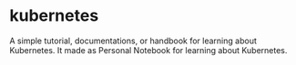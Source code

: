 # kubernetes
A simple tutorial, documentations, or handbook for learning about Kubernetes. It made as Personal Notebook for learning about Kubernetes.
